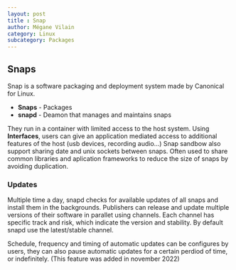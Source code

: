 ```yaml
---
layout: post
title : Snap
author: Mégane Vilain
category: Linux
subcategory: Packages
---
```


## Snaps 
Snap is a software packaging and deployment system made by Canonical for Linux. 

- **Snaps** - Packages
- **snapd** - Deamon that manages and maintains snaps

They run in a container with limited access to the host system. Using **Interfaces**, users can give an application mediated access to additional features of the host (usb devices, recording audio...)
Snap sandbow also support sharing date and unix sockets between snaps. Often used to share common libraries and aplication frameworks to reduce the size of snaps by avoiding duplication.

### Updates
Multiple time a day, snapd checks for available updates of all snaps and install them in the backgrounds.
Publishers can release and update multiple versions of their software in parallet using channels. Each channel has specific track and risk, which indicate the version and stability. By default snapd use the latest/stable channel. 

Schedule, frequency and timing of automatic updates can be configures by users, they can also pause automatic updates for a certain perdiod of time, or indefinitely. (This feature was added in november 2022)
